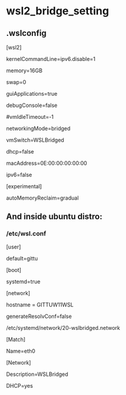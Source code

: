 # wsl2_bridge_setting

## .wslconfig

[wsl2]

kernelCommandLine=ipv6.disable=1

memory=16GB

swap=0

guiApplications=true

debugConsole=false

#vmIdleTimeout=-1


networkingMode=bridged

vmSwitch=WSLBridged

dhcp=false

macAddress=0E:00:00:00:00:00

ipv6=false


[experimental]

autoMemoryReclaim=gradual

## And inside ubuntu distro:

### /etc/wsl.conf

[user]

default=gittu

[boot]

systemd=true

[network]

hostname = GITTUW11WSL

generateResolvConf=false

/etc/systemd/network/20-wslbridged.network

[Match]

Name=eth0


[Network]

Description=WSLBridged

DHCP=yes

